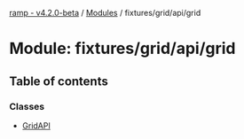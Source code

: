 [ramp - v4.2.0-beta](../README.md) / [Modules](../modules.md) / fixtures/grid/api/grid

# Module: fixtures/grid/api/grid

## Table of contents

### Classes

- [GridAPI](../classes/fixtures_grid_api_grid.GridAPI.md)
